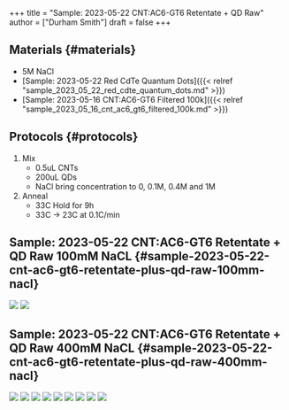 +++
title = "Sample: 2023-05-22 CNT:AC6-GT6 Retentate + QD Raw"
author = ["Durham Smith"]
draft = false
+++

## Materials {#materials}

-   5M NaCl
-   [Sample: 2023-05-22 Red CdTe Quantum Dots]({{< relref "sample_2023_05_22_red_cdte_quantum_dots.md" >}})
-   [Sample: 2023-05-16 CNT:AC6-GT6 Filtered 100k]({{< relref "sample_2023_05_16_cnt_ac6_gt6_filtered_100k.md" >}})


## Protocols {#protocols}

1.  Mix
    -   0.5uL CNTs
    -   200uL QDs
    -   NaCl bring concentration to 0, 0.1M, 0.4M and 1M
2.  Anneal
    -   33C Hold for 9h
    -   33C &rarr; 23C at 0.1C/min


## Sample: 2023-05-22 CNT:AC6-GT6 Retentate + QD Raw 100mM NaCL {#sample-2023-05-22-cnt-ac6-gt6-retentate-plus-qd-raw-100mm-nacl}

![](/ox-hugo/2023-05-23-QD-Raw-CNT-Retentate-NaCl-100mM_0009.jpg)
![](/ox-hugo/2023-05-23-QD-Raw-CNT-Retentate-NaCl-100mM_0010.jpg)


## Sample: 2023-05-22 CNT:AC6-GT6 Retentate + QD Raw 400mM NaCL {#sample-2023-05-22-cnt-ac6-gt6-retentate-plus-qd-raw-400mm-nacl}

![](/ox-hugo/2023-05-23-QD-Raw-CNT-Retentate-NaCl-400mM_0000.jpg)
![](/ox-hugo/2023-05-23-QD-Raw-CNT-Retentate-NaCl-400mM_0002.jpg)
![](/ox-hugo/2023-05-23-QD-Raw-CNT-Retentate-NaCl-400mM_0003.jpg)
![](/ox-hugo/2023-05-23-QD-Raw-CNT-Retentate-NaCl-400mM_0004.jpg)
![](/ox-hugo/2023-05-23-QD-Raw-CNT-Retentate-NaCl-400mM_0005.jpg)
![](/ox-hugo/2023-05-23-QD-Raw-CNT-Retentate-NaCl-400mM_0006.jpg)
![](/ox-hugo/2023-05-23-QD-Raw-CNT-Retentate-NaCl-400mM_0008.jpg)
![](/ox-hugo/2023-05-23-QD-Raw-CNT-Retentate-NaCl-400mM_0010.jpg)
![](/ox-hugo/2023-05-23-QD-Raw-CNT-Retentate-NaCl-400mM_0011.jpg)
